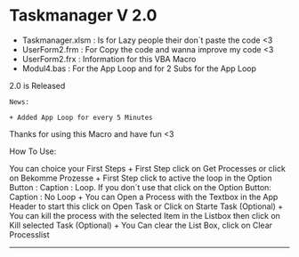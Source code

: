 <h1>Taskmanager V 2.0</h1>


  + Taskmanager.xlsm : Is for Lazy people their don´t paste the code <3
  + UserForm2.frm : For Copy the code and wanna improve my code <3
  + UserForm2.frx : Information for this VBA Macro
  + Modul4.bas : For the App Loop and for 2 Subs for the App Loop

  2.0 is Released
  
    News:
    
    + Added App Loop for every 5 Minutes
  
  Thanks for using this Macro and have fun <3


  How To Use:
  
  You can choice your First Steps
    + First Step click on Get Processes or click on Bekomme Prozesse 
    + First Step click to active the loop in the Option Button : Caption : Loop. If you don´t use that click on the Option Button: Caption : No Loop 
    + You can Open a Process with the Textbox in the App Header to start this click on Open Task or Click on Starte Task (Optional)
    + You can kill the process with the selected Item in the Listbox then click on Kill selected Task (Optional) 
    + You Can clear the List Box, click on Clear Processlist

________________________________________________________________________________________________________________________________________________________________
